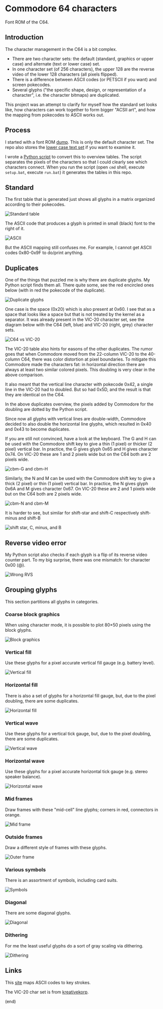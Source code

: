 # Commodore 64 characters

Font ROM of the C64.


## Introduction

The character management in the C64 is a bit complex.

- There are two character sets: the default (standard, graphics or upper case) and alternate (text or lower case) set.
- In one character set (of 256 characters), the upper 128 are the reverse video of the lower 128 characters (all pixels flipped).
- There is a difference between ASCII codes (or PETSCII if you want) and screen pokecodes.
- Several glyphs ("the specific shape, design, or representation of a character", i.e. the character bitmaps) are duplicated.

This project was an attempt to clarify for myself how the standard set looks like,
how characters can work together to form bigger "ACSII art",
and how the mapping from pokecodes to ASCII works out.


## Process

I started with a font ROM [dump](c64fontromhi.pbm).
This is only the default character set.
The repo also stores the [lower case text set](c64fontromhilo.pbm) if you want to examine it.

I wrote a [Python script](app.py) to convert this to overview tables.
The script separates the pixels of the characters so that I could clearly see which characters connect.
When you run the script (open `cmd` shell, execute `setup.bat`, execute `run.bat`) it generates the tables
in this repo.


## Standard

The first table that is generated just shows all glyphs in a matrix organized according to their pokecodes.

![Standard table](c64fontromhi-1plain.png)

The ASCII code that produces a glyph is printed in small (black) font to the right of it.

![ASCII](ascii.png)

But the ASCII mapping still confuses me. 
For example, I cannot get ASCII codes 0x80-0x9F to do/print anything.


## Duplicates

One of the things that puzzled me is why there are duplicate glyphs.
My Python script finds them all.
There quite some, see the red encircled ones below (with in red the pokecode of the duplicate).

![Duplicate glyphs](c64fontromhi-2dups.png)

One case is the space (0x20) which is also present at 0x60.
I see that as a space that looks like a space but that is not treated by the kernel
as a separator. It was already present in the VIC-20 character set, see
the diagram below with the C64 (left, blue) and VIC-20 (right, grey) character sets.

![C64 vs VIC-20](c64-vs-vic20.png)

The VIC-20 table also hints for easons of the other duplicates.
The rumor goes that when Commodore moved from the 22-column VIC-20 to
the 40-column C64, there was color distortion at pixel boundaries.
To mitigate this Commodore made the characters fat: in horizontal
direction there are always at least two similar colored pixels.
This doubling is very clear in the above comparison. 

It also meant that the vertical line character with pokecode 0x42,
a single line in the VIC-20 had to doubled. But so had 0x5D, and 
the result is that they are identical on the C64.

In the above duplicates overview, the pixels added by Commodore 
for the doubling are dotted by the Python script.

Since now all glyphs with vertical lines are double-width, Commodore decided to also 
double the horizontal line glyphs, which resulted in 0x40 and 0x43 to become duplicates.

If you are still not convinced, have a look at the keyboard.
The G and H can be used with the Commodore shift key to give a thin (1 pixel) or thicker (2 pixel)
vertical bar. In practice, the G gives glyph 0x65 and H gives character 0x74.
On VIC-20 these are 1 and 2 pixels wide but on the C64 both are 2 pixels wide.

![cbm-G and cbm-H](cbm-G-H.jpg)

Similarly, the N and M can be used with the Commodore shift key to give a thick (2 pixel) or thin (1 pixel)
vertical bar. In practice, the N gives glyph 0x6A and M gives character 0x67.
On VIC-20 these are 2 and 1 pixels wide but on the C64 both are 2 pixels wide.

![cbm-N and cbm-M](cbm-N-M.jpg)

It is harder to see, but similar for shift-star and shift-C
respectively shift-minus and shift-B

![shift star, C, minus, and B](shift_star_C_min_B.jpg)


## Reverse video error

My Python script also checks if each glyph is a flip of its reverse video counter part.
To my big surprise, there was one mismatch: for character 0x00 (@).

![Wrong RVS](c64fontromhi-3wrongrvs.png)


## Grouping glyphs

This section partitions all glyphs in categories.


### Coarse block graphics

When using character mode, it is possible to plot 80×50 pixels using the block glyphs.

![Block graphics](c64fontromhi-4blocks.png)


### Vertical fill

Use these glyphs for a pixel accurate vertical fill gauge (e.g. battery level).

![Vertical fill](c64fontromhi-5verfill.png)


### Horizontal fill

There is also a set of glyphs for a horizontal fill gauge, but, due to the pixel doubling, 
there are some duplicates.

![Horizontal fill](c64fontromhi-6horfill.png)


### Vertical wave

Use these glyphs for a vertical tick gauge, but, due to the pixel doubling, there are some duplicates.

![Vertical wave](c64fontromhi-7verwave.png)


### Horizontal wave

Use these glyphs for a pixel accurate horizontal tick gauge (e.g. stereo speaker balance).

![Horizontal wave](c64fontromhi-8horwave.png)


### Mid frames

Draw frames with these "mid-cell" line glyphs; corners in red, connectors in orange.

![Mid frame](c64fontromhi-9midframe.png)


### Outside frames

Draw a different style of frames with these glyphs.

![Outer frame](c64fontromhi-10outerframe.png)


### Various symbols

There is an assortment of symbols, including card suits.

![Symbols](c64fontromhi-11symbols.png)


### Diagonal

There are some diagonal glyphs.

![Diagonal](c64fontromhi-12diagonal.png)


### Dithering

For me the least useful glyphs do a sort of gray scaling via dithering.

![Dithering](c64fontromhi-13dither.png)



## Links

This [site](https://sta.c64.org/cbm64petkey.html) maps ASCII codes to key strokes.

The VIC-20 char set is from [kreativekorp](https://www.kreativekorp.com/software/fonts/c64/).



(end)

